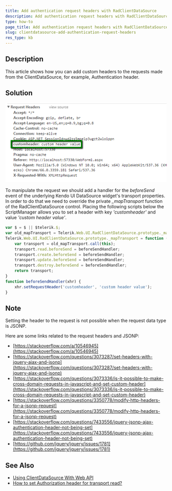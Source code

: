 ```yaml
---
title: Add authentication request headers with RadClientDataSource
description: Add authentication request headers with RadClientDataSource. Check it now!
type: how-to
page_title: Add authentication request headers with RadClientDataSource
slug: clientdatasource-add-authentication-request-headers
res_type: kb
---
```


## Description

This article shows how you can add custom headers to the requests made from the ClientDataSource, for example, Authentication header.

## Solution

![Add custom request header](images/clientdatasource-add-authentication-request-headers.png)

To manipulate the request we should add a handler for the *beforeSend* event of the underlying Kendo UI DataSource widget's transport properties. In order to do that we need to override the private *\_mapTransport* function of the RadClientDataSource control. Placing the following scripts below the ScriptManager allows you to set a header with key *'customheader'* and value *'custom header value'*.

````JavaScript
var $ = $ || $telerik.$;
var old_mapTransport = Telerik.Web.UI.RadClientDataSource.prototype._mapTransport;
Telerik.Web.UI.RadClientDataSource.prototype._mapTransport = function () {
    var transport = old_mapTransport.call(this);
    transport.read.beforeSend = beforeSendHandler;
    transport.create.beforeSend = beforeSendHandler;
    transport.update.beforeSend = beforeSendHandler;
    transport.destroy.beforeSend = beforeSendHandler;
    return transport;
}
function beforeSendHandler(xhr) {
    xhr.setRequestHeader('customheader', 'custom header value');
}
````

## Note

Setting the header to the request is not possible when the request data type is JSONP.

Here are some links related to the request headers and JSONP:

 - [https://stackoverflow.com/a/10546945](https://stackoverflow.com/a/10546945)
 - [https://stackoverflow.com/questions/3073287/set-headers-with-jquery-ajax-and-jsonp](https://stackoverflow.com/questions/3073287/set-headers-with-jquery-ajax-and-jsonp)
 - [https://stackoverflow.com/questions/3073336/is-it-possible-to-make-cross-domain-requests-in-javascript-and-set-custom-header](https://stackoverflow.com/questions/3073336/is-it-possible-to-make-cross-domain-requests-in-javascript-and-set-custom-header)
 - [https://stackoverflow.com/questions/3350778/modify-http-headers-for-a-jsonp-request](https://stackoverflow.com/questions/3350778/modify-http-headers-for-a-jsonp-request)
 - [https://stackoverflow.com/questions/7433556/jquery-jsonp-ajax-authentication-header-not-being-set](https://stackoverflow.com/questions/7433556/jquery-jsonp-ajax-authentication-header-not-being-set)
 - [https://github.com/jquery/jquery/issues/1781](https://github.com/jquery/jquery/issues/1781)


## See Also

 - [Using ClientDataSource With Web API](https://docs.telerik.com/devtools/aspnet-ajax/controls/clientdatasource/how-to/using-clientdatasource-with-web-api)
 - [How to set Authorization header for transport read?](https://www.telerik.com/forums/how-to-set-authorization-header-for-transport-read#Ds6e3JkOXEKOB24yFTggcg)



